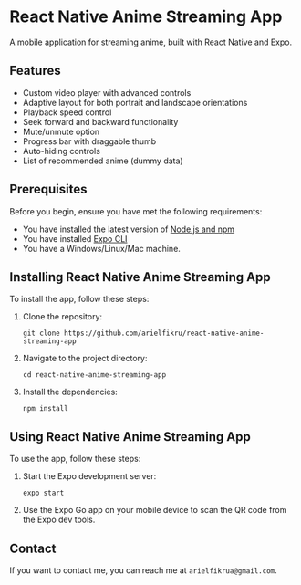 # React Native Anime Streaming App

A mobile application for streaming anime, built with React Native and Expo.

## Features

- Custom video player with advanced controls
- Adaptive layout for both portrait and landscape orientations
- Playback speed control
- Seek forward and backward functionality
- Mute/unmute option
- Progress bar with draggable thumb
- Auto-hiding controls
- List of recommended anime (dummy data)

## Prerequisites

Before you begin, ensure you have met the following requirements:
* You have installed the latest version of [Node.js and npm](https://nodejs.org/en/download/)
* You have installed [Expo CLI](https://docs.expo.dev/get-started/installation/)
* You have a Windows/Linux/Mac machine.

## Installing React Native Anime Streaming App

To install the app, follow these steps:

1. Clone the repository:
   ```
   git clone https://github.com/arielfikru/react-native-anime-streaming-app
   ```
2. Navigate to the project directory:
   ```
   cd react-native-anime-streaming-app
   ```
3. Install the dependencies:
   ```
   npm install
   ```

## Using React Native Anime Streaming App

To use the app, follow these steps:

1. Start the Expo development server:
   ```
   expo start
   ```
2. Use the Expo Go app on your mobile device to scan the QR code from the Expo dev tools.

## Contact

If you want to contact me, you can reach me at `arielfikrua@gmail.com`.